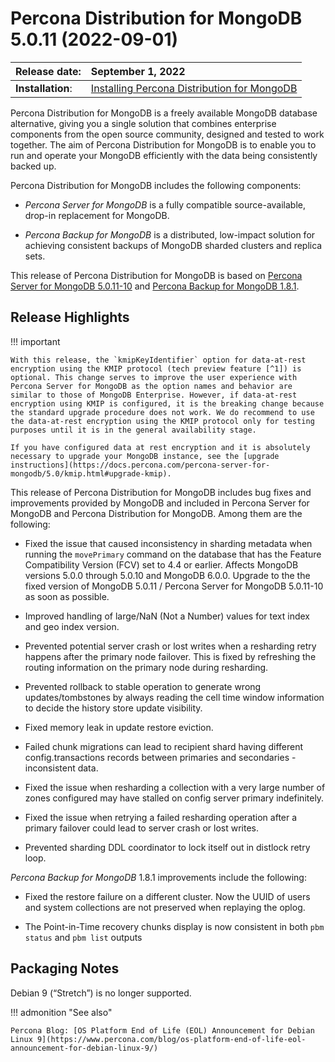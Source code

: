 # Percona Distribution for MongoDB 5.0.11 (2022-09-01)

| Release date:     | September 1, 2022      |
|:------------------|:----------------------|
| **Installation**: | [Installing Percona Distribution for MongoDB](installation.md) |


Percona Distribution for MongoDB is a freely available MongoDB database alternative, giving you a single solution that combines enterprise components from the open source community, designed and tested to work together. The aim of Percona Distribution for MongoDB is to enable you to run and operate your
MongoDB efficiently with the data being consistently backed up.

Percona Distribution for MongoDB includes the following components:

* *Percona Server for MongoDB* is a fully compatible source-available, drop-in replacement
for MongoDB.

* *Percona Backup for MongoDB* is a distributed, low-impact solution for achieving
consistent backups of MongoDB sharded clusters and replica sets.

This release of Percona Distribution for MongoDB is based on [Percona Server for MongoDB 5.0.11-10](https://www.percona.com/doc/percona-server-for-mongodb/5.0/release_notes/5.0.11-10.html) and [Percona Backup for MongoDB 1.8.1](https://www.percona.com/doc/percona-backup-mongodb/release-notes/1.8.1.html).

## Release Highlights

!!! important

    With this release, the `kmipKeyIdentifier` option for data-at-rest encryption using the KMIP protocol (tech preview feature [^1]) is optional. This change serves to improve the user experience with Percona Server for MongoDB as the option names and behavior are similar to those of MongoDB Enterprise. However, if data-at-rest encryption using KMIP is configured, it is the breaking change because the standard upgrade procedure does not work. We do recommend to use the data-at-rest encryption using the KMIP protocol only for testing purposes until it is in the general availability stage.

    If you have configured data at rest encryption and it is absolutely necessary to upgrade your MongoDB instance, see the [upgrade instructions](https://docs.percona.com/percona-server-for-mongodb/5.0/kmip.html#upgrade-kmip).

This release of Percona Distribution for MongoDB includes bug fixes and improvements provided by MongoDB and included in Percona Server for MongoDB and Percona Distribution for MongoDB. Among them are the following:

* Fixed the issue that caused inconsistency in sharding metadata when running the `movePrimary` command on the database that has the Feature Compatibility Version (FCV) set to 4.4 or earlier. Affects MongoDB versions 5.0.0 through 5.0.10 and MongoDB 6.0.0. Upgrade to the the fixed version of MongoDB 5.0.11 / Percona Server for MongoDB 5.0.11-10 as soon as possible.

* Improved handling of large/NaN (Not a Number) values for text index and geo index version.

* Prevented potential server crash or lost writes when a resharding retry happens after the primary node failover. This is fixed by refreshing the routing information on the primary node during resharding.

* Prevented rollback to stable operation to generate wrong updates/tombstones by always reading the cell time window information to decide the history store update visibility.

* Fixed memory leak in update restore eviction.

* Failed chunk migrations can lead to recipient shard having different config.transactions records between primaries and secondaries - inconsistent data.

* Fixed the issue when resharding a collection with a very large number of zones configured may have stalled on config server primary indefinitely.

* Fixed the issue when retrying a failed resharding operation after a primary failover could lead to server crash or lost writes.

* Prevented sharding DDL coordinator to lock itself out in distlock retry loop.

*Percona Backup for MongoDB* 1.8.1 improvements include the following:

* Fixed the restore failure on a different cluster. Now the UUID of users and system collections are not preserved when replaying the oplog.

* The Point-in-Time recovery chunks display is now consistent in both `pbm status` and `pbm list` outputs

## Packaging Notes

Debian 9 (“Stretch”) is no longer supported.

!!! admonition "See also"

    Percona Blog: [OS Platform End of Life (EOL) Announcement for Debian Linux 9](https://www.percona.com/blog/os-platform-end-of-life-eol-announcement-for-debian-linux-9/)

[^1]: Tech Preview Features are not yet ready for enterprise use and are not included in support via SLA. They are included in this release so that users can provide feedback prior to the full release of the feature in a future GA release (or removal of the feature if it is deemed not useful). This functionality can change (APIs, CLIs, etc.) from tech preview to GA.